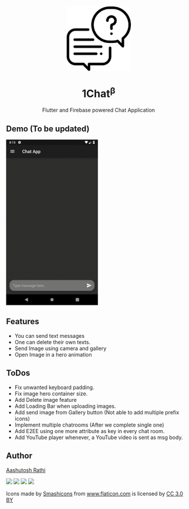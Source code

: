 <p align="center"><img src="assets/icon.png" align="center" width="175"></p>
<h1 align="center">1Chat<sup>β</sup></h1>

<p align="center">
<p align="center">Flutter and Firebase powered Chat Application</p>

## Demo (To be updated)

<img width="250" height="450" src="assets/demo/demo.gif" />

## Features

- You can send text messages
- One can delete their own texts.
- Send Image using camera and gallery
- Open Image in a hero animation

## ToDos

- Fix unwanted keyboard padding.
- Fix image hero container size.
- Add Delete image feature
- Add Loading Bar when uploading images.
- Add send image from Gallery button (Not able to add multiple prefix icons)
- Implement multiple chatrooms (After we complete single one)
- Add E2EE using one more attribute as key in every chat room.
- Add YouTube player whenever, a YouTube video is sent as msg body.

## Author

[Aashutosh Rathi](https://github.com/aashutoshrathi)

[<img src="https://image.flaticon.com/icons/svg/185/185961.svg" width="35" padding="10">](https://twitter.com/AashutoshRathi)
[<img src="https://image.flaticon.com/icons/svg/185/185964.svg" width="35" padding="10">](https://linkedin.com/in/aashutoshrathi)
[<img src="https://image.flaticon.com/icons/svg/185/185981.svg" width="35" padding="10">](https://www.facebook.com/aashutoshrathi)
[<img src="https://image.flaticon.com/icons/svg/985/985680.svg" width="35" padding="10">](https://www.paypal.me/AashutoshRathi)

<div>Icons made by <a href="https://www.flaticon.com/authors/smashicons" title="Smashicons">Smashicons</a> from <a href="https://www.flaticon.com/" title="Flaticon">www.flaticon.com</a> is licensed by <a href="http://creativecommons.org/licenses/by/3.0/" title="Creative Commons BY 3.0" target="_blank">CC 3.0 BY</a></div>

